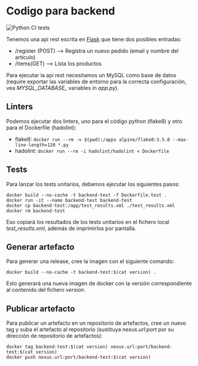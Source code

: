 # Codigo para backend
![Python CI tests](https://github.com/kevinccbsg/KC-CICD-backend/workflows/Python%20CI%20tests/badge.svg?branch=master)

Tenemos una api rest escrita en [Flask](https://flask.palletsprojects.com/en/1.1.x/) que tiene dos posibles entradas:

 * /register (POST) --> Registra un nuevo pedido (email y nombre del articulo)
 * /items(GET) --> Lista los productos

Para ejecutar la api rest necesitamos un MySQL como base de datos (require exportar las variables de entorno para la correcta configuración, vea *MYSQL_DATABASE_* variables in _app.py_).

## Linters

Podemos ejecutar dos linters, uno para el código python (flake8) y otro para el Dockerfile (hadolint):

 * flake8: `docker run --rm -v $(pwd):/apps alpine/flake8:3.5.0 --max-line-length=120 *.py`
 * hadolint: `docker run --rm -i hadolint/hadolint < Dockerfile`

## Tests

Para lanzar los tests unitarios, debemos ejecutar los siguientes pasos:

```
docker build --no-cache -t backend-test -f Dockerfile.test .
docker run -it --name backend-test backend-test
docker cp backend-test:/app/test_results.xml ./test_results.xml
docker rm backend-test
```

Eso copiará los resultados de los tests unitarios en el fichero local *test_results.xml*, además de imprimirlos por pantalla.

## Generar artefacto

Para generar una release, cree la imagen con el siguiente comando:

`docker build --no-cache -t backend-test:$(cat version) .`

Esto generará una nueva imagen de docker con la versión correspondiente al contenido del fichero _version_.

## Publicar artefacto

Para publicar un artefacto en un repositorio de artefactos, cree un nuevo tag y suba el artefacto al repositorio (sustituya _nexus.url:port_ por su dirección de repositorio de artefactos):

```
docker tag backend-test:$(cat version) nexus.url:port/backend-test:$(cat version)
docker push nexus.url:port/backend-test:$(cat version)
```

